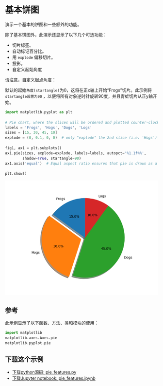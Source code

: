 # 基本饼图

演示一个基本的饼图和一些额外的功能。

除了基本饼图外，此演示还显示了以下几个可选功能：

- 切片标签。
- 自动标记百分比。
- 用 ``explode`` 偏移切片。
- 投影。
- 自定义起始角度

请注意，自定义起点角度：

默认的起始``角度(startangle)``为0，这将在正x轴上开始“Frogs”切片。此示例将 ``startangle设置为90`` ，以便将所有对象逆时针旋转90度，并且青蛙切片从正y轴开始。

```python
import matplotlib.pyplot as plt

# Pie chart, where the slices will be ordered and plotted counter-clockwise:
labels = 'Frogs', 'Hogs', 'Dogs', 'Logs'
sizes = [15, 30, 45, 10]
explode = (0, 0.1, 0, 0)  # only "explode" the 2nd slice (i.e. 'Hogs')

fig1, ax1 = plt.subplots()
ax1.pie(sizes, explode=explode, labels=labels, autopct='%1.1f%%',
        shadow=True, startangle=90)
ax1.axis('equal')  # Equal aspect ratio ensures that pie is drawn as a circle.

plt.show()
```

![基本饼图示例](/static/images/gallery/sphx_glr_pie_features_001.png)

## 参考

此示例显示了以下函数、方法、类和模块的使用：

```python
import matplotlib
matplotlib.axes.Axes.pie
matplotlib.pyplot.pie
```

## 下载这个示例
            
- [下载python源码: pie_features.py](https://matplotlib.org/_downloads/pie_features.py)
- [下载Jupyter notebook: pie_features.ipynb](https://matplotlib.org/_downloads/pie_features.ipynb)